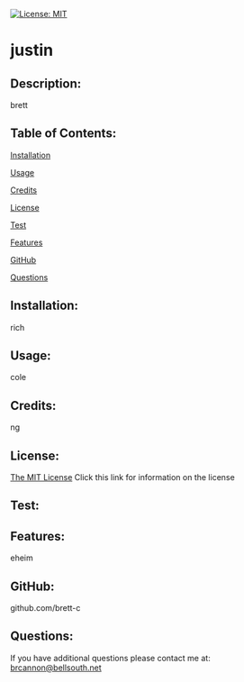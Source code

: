 [![License: MIT](https://img.shields.io/badge/License-MIT-yellow.svg)](https://opensource.org/licenses/MIT)
  
# justin 

## Description: 
brett

## Table of Contents: 

[Installation](#Installation)

[Usage](#Usage)

[Credits](#Credits)

[License](#License)

[Test](#Test)

[Features](#Features)

[GitHub](#GitHub)

[Questions](#Questions)


## Installation:
rich

## Usage:
cole

## Credits:
ng

## License:
[The MIT License](https://opensource.org/licenses/MIT)
Click this link for information on the license


## Test:


## Features:
eheim

## GitHub:
github.com/brett-c

## Questions:
If you have additional questions please contact me at:
brcannon@bellsouth.net